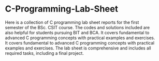 # C-Programming-Lab-Sheet
Here is a collection of C programming lab sheet reports for the first semester of the BSc. CSIT course. The codes and solutions included are also helpful for students pursuing BIT and BCA. It covers fundamental to advanced C programming concepts with practical examples and exercises.
It covers fundamental to advanced C programming concepts with practical examples and exercises. The lab sheet is comprehensive and includes all required tasks, including a final project.
